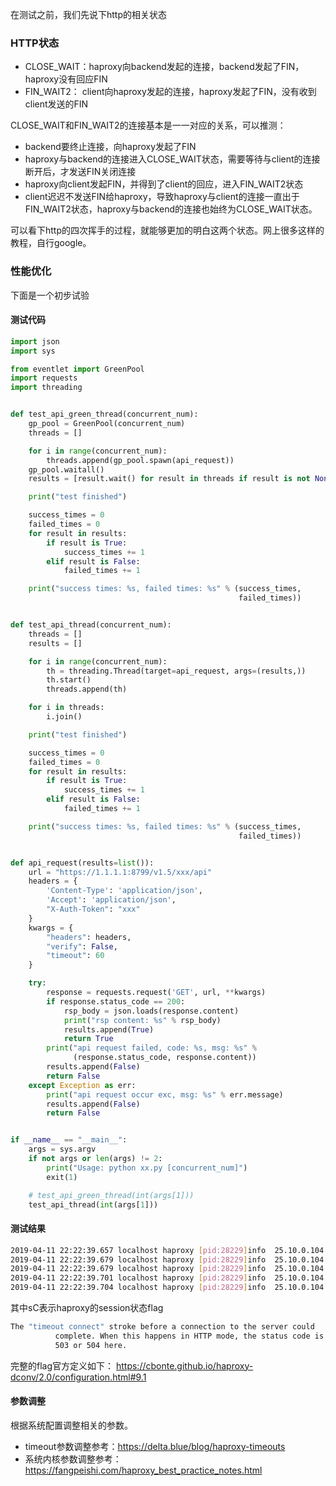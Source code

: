 在测试之前，我们先说下http的相关状态

### HTTP状态
* CLOSE_WAIT：haproxy向backend发起的连接，backend发起了FIN，haproxy没有回应FIN
* FIN_WAIT2： client向haproxy发起的连接，haproxy发起了FIN，没有收到client发送的FIN

CLOSE_WAIT和FIN_WAIT2的连接基本是一一对应的关系，可以推测：
* backend要终止连接，向haproxy发起了FIN
* haproxy与backend的连接进入CLOSE_WAIT状态，需要等待与client的连接断开后，才发送FIN关闭连接
* haproxy向client发起FIN，并得到了client的回应，进入FIN_WAIT2状态
* client迟迟不发送FIN给haproxy，导致haproxy与client的连接一直出于FIN_WAIT2状态，haproxy与backend的连接也始终为CLOSE_WAIT状态。

可以看下http的四次挥手的过程，就能够更加的明白这两个状态。网上很多这样的教程，自行google。

### 性能优化
下面是一个初步试验

#### 测试代码
```python
import json
import sys

from eventlet import GreenPool
import requests
import threading


def test_api_green_thread(concurrent_num):
    gp_pool = GreenPool(concurrent_num)
    threads = []

    for i in range(concurrent_num):
        threads.append(gp_pool.spawn(api_request))
    gp_pool.waitall()
    results = [result.wait() for result in threads if result is not None]

    print("test finished")

    success_times = 0
    failed_times = 0
    for result in results:
        if result is True:
            success_times += 1
        elif result is False:
            failed_times += 1

    print("success times: %s, failed times: %s" % (success_times,
                                                   failed_times))


def test_api_thread(concurrent_num):
    threads = []
    results = []

    for i in range(concurrent_num):
        th = threading.Thread(target=api_request, args=(results,))
        th.start()
        threads.append(th)

    for i in threads:
        i.join()

    print("test finished")

    success_times = 0
    failed_times = 0
    for result in results:
        if result is True:
            success_times += 1
        elif result is False:
            failed_times += 1

    print("success times: %s, failed times: %s" % (success_times,
                                                   failed_times))


def api_request(results=list()):
    url = "https://1.1.1.1:8799/v1.5/xxx/api"
    headers = {
        'Content-Type': 'application/json',
        'Accept': 'application/json',
        "X-Auth-Token": "xxx"
    }
    kwargs = {
        "headers": headers,
        "verify": False,
        "timeout": 60
    }

    try:
        response = requests.request('GET', url, **kwargs)
        if response.status_code == 200:
            rsp_body = json.loads(response.content)
            print("rsp content: %s" % rsp_body)
            results.append(True)
            return True
        print("api request failed, code: %s, msg: %s" %
              (response.status_code, response.content))
        results.append(False)
        return False
    except Exception as err:
        print("api request occur exc, msg: %s" % err.message)
        results.append(False)
        return False


if __name__ == "__main__":
    args = sys.argv
    if not args or len(args) != 2:
        print("Usage: python xx.py [concurrent_num]")
        exit(1)

    # test_api_green_thread(int(args[1]))
    test_api_thread(int(args[1]))

```

#### 测试结果
```sh
2019-04-11 22:22:39.657 localhost haproxy [pid:28229]info  25.10.0.104:38370 [11/Apr/2019:22:21:59.602] test_8799~ b_def_test_8799/controller1 44/30005/-1/-1/40053 503 212 - - sC-- 231/166/166/80/+3 0/0 "GET /v1.5/xxx/api HTTP/1.1"
2019-04-11 22:22:39.679 localhost haproxy [pid:28229]info  25.10.0.104:38372 [11/Apr/2019:22:21:59.602] test_8799~ b_def_test_8799/controller1 67/30007/-1/-1/40075 503 212 - - sC-- 230/165/165/78/+3 0/0 "GET /v1.5/xxx/api HTTP/1.1"
2019-04-11 22:22:39.679 localhost haproxy [pid:28229]info  25.10.0.104:38374 [11/Apr/2019:22:21:59.626] test_8799~ b_def_test_8799/controller1 43/30007/-1/-1/40051 503 212 - - sC-- 229/164/164/78/+3 0/0 "GET /v1.5/xxx/api HTTP/1.1"
2019-04-11 22:22:39.701 localhost haproxy [pid:28229]info  25.10.0.104:38378 [11/Apr/2019:22:21:59.626] test_8799~ b_def_test_8799/controller1 57/30005/-1/-1/40073 503 212 - - sC-- 228/163/163/77/+3 0/0 "GET /v1.5/xxx/api HTTP/1.1"
2019-04-11 22:22:39.704 localhost haproxy [pid:28229]info  25.10.0.104:38382 [11/Apr/2019:22:21:59.646] test_8799~ b_def_test_8799/controller1 48/30007/-1/-1/40057 503 212 - - sC-- 227/162/162/76/+3 0/0 "GET /v1.5/xxx/api HTTP/1.1"
```
其中sC表示haproxy的session状态flag 
```sh
The "timeout connect" stroke before a connection to the server could
          complete. When this happens in HTTP mode, the status code is likely a
          503 or 504 here.
```

完整的flag官方定义如下：
https://cbonte.github.io/haproxy-dconv/2.0/configuration.html#9.1

#### 参数调整
根据系统配置调整相关的参数。 
* timeout参数调整参考：https://delta.blue/blog/haproxy-timeouts
* 系统内核参数调整参考：https://fangpeishi.com/haproxy_best_practice_notes.html
